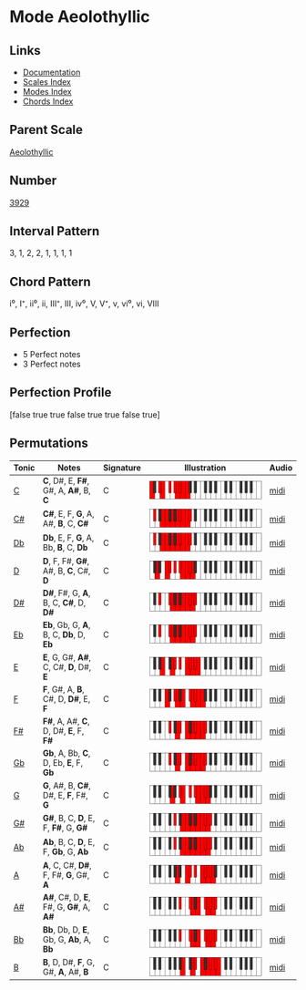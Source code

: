# Mode Aeolothyllic

## Links

- [Documentation](index.md)
- [Scales Index](Scales.md)
- [Modes Index](Modes.md)
- [Chords Index](Chords.md)

## Parent Scale

[Aeolothyllic](ScaleAeolothyllic.md)

## Number

[3929](https://ianring.com/musictheory/scales/3929)

## Interval Pattern

3, 1, 2, 2, 1, 1, 1, 1

## Chord Pattern

i⁰, I⁺, ii⁰, ii, III⁺, III, iv⁰, V, V⁺, v, vi⁰, vi, VIII

## Perfection

- 5 Perfect notes
- 3 Perfect notes

## Perfection Profile

[false true true false true true false true]

## Permutations

| Tonic | Notes | Signature | Illustration | Audio |
|-------|-------|-----------|--------------|-------|
| [C](ModeCNaturalAeolothyllic.md) | **C**, D#, E, **F#**, G#, A, **A#**, B, **C** | C | ![CNaturalAeolothyllic](ModeCNaturalAeolothyllic.png) | [midi](https://github.com/edipermadi/music/blob/main/docs/ModeCNaturalAeolothyllic.mid?raw=true) |
| [C#](ModeCSharpAeolothyllic.md) | **C#**, E, F, **G**, A, A#, **B**, C, **C#** | C | ![CSharpAeolothyllic](ModeCSharpAeolothyllic.png) | [midi](https://github.com/edipermadi/music/blob/main/docs/ModeCSharpAeolothyllic.mid?raw=true) |
| [Db](ModeDFlatAeolothyllic.md) | **Db**, E, F, **G**, A, Bb, **B**, C, **Db** | C | ![DFlatAeolothyllic](ModeDFlatAeolothyllic.png) | [midi](https://github.com/edipermadi/music/blob/main/docs/ModeDFlatAeolothyllic.mid?raw=true) |
| [D](ModeDNaturalAeolothyllic.md) | **D**, F, F#, **G#**, A#, B, **C**, C#, **D** | C | ![DNaturalAeolothyllic](ModeDNaturalAeolothyllic.png) | [midi](https://github.com/edipermadi/music/blob/main/docs/ModeDNaturalAeolothyllic.mid?raw=true) |
| [D#](ModeDSharpAeolothyllic.md) | **D#**, F#, G, **A**, B, C, **C#**, D, **D#** | C | ![DSharpAeolothyllic](ModeDSharpAeolothyllic.png) | [midi](https://github.com/edipermadi/music/blob/main/docs/ModeDSharpAeolothyllic.mid?raw=true) |
| [Eb](ModeEFlatAeolothyllic.md) | **Eb**, Gb, G, **A**, B, C, **Db**, D, **Eb** | C | ![EFlatAeolothyllic](ModeEFlatAeolothyllic.png) | [midi](https://github.com/edipermadi/music/blob/main/docs/ModeEFlatAeolothyllic.mid?raw=true) |
| [E](ModeENaturalAeolothyllic.md) | **E**, G, G#, **A#**, C, C#, **D**, D#, **E** | C | ![ENaturalAeolothyllic](ModeENaturalAeolothyllic.png) | [midi](https://github.com/edipermadi/music/blob/main/docs/ModeENaturalAeolothyllic.mid?raw=true) |
| [F](ModeFNaturalAeolothyllic.md) | **F**, G#, A, **B**, C#, D, **D#**, E, **F** | C | ![FNaturalAeolothyllic](ModeFNaturalAeolothyllic.png) | [midi](https://github.com/edipermadi/music/blob/main/docs/ModeFNaturalAeolothyllic.mid?raw=true) |
| [F#](ModeFSharpAeolothyllic.md) | **F#**, A, A#, **C**, D, D#, **E**, F, **F#** | C | ![FSharpAeolothyllic](ModeFSharpAeolothyllic.png) | [midi](https://github.com/edipermadi/music/blob/main/docs/ModeFSharpAeolothyllic.mid?raw=true) |
| [Gb](ModeGFlatAeolothyllic.md) | **Gb**, A, Bb, **C**, D, Eb, **E**, F, **Gb** | C | ![GFlatAeolothyllic](ModeGFlatAeolothyllic.png) | [midi](https://github.com/edipermadi/music/blob/main/docs/ModeGFlatAeolothyllic.mid?raw=true) |
| [G](ModeGNaturalAeolothyllic.md) | **G**, A#, B, **C#**, D#, E, **F**, F#, **G** | C | ![GNaturalAeolothyllic](ModeGNaturalAeolothyllic.png) | [midi](https://github.com/edipermadi/music/blob/main/docs/ModeGNaturalAeolothyllic.mid?raw=true) |
| [G#](ModeGSharpAeolothyllic.md) | **G#**, B, C, **D**, E, F, **F#**, G, **G#** | C | ![GSharpAeolothyllic](ModeGSharpAeolothyllic.png) | [midi](https://github.com/edipermadi/music/blob/main/docs/ModeGSharpAeolothyllic.mid?raw=true) |
| [Ab](ModeAFlatAeolothyllic.md) | **Ab**, B, C, **D**, E, F, **Gb**, G, **Ab** | C | ![AFlatAeolothyllic](ModeAFlatAeolothyllic.png) | [midi](https://github.com/edipermadi/music/blob/main/docs/ModeAFlatAeolothyllic.mid?raw=true) |
| [A](ModeANaturalAeolothyllic.md) | **A**, C, C#, **D#**, F, F#, **G**, G#, **A** | C | ![ANaturalAeolothyllic](ModeANaturalAeolothyllic.png) | [midi](https://github.com/edipermadi/music/blob/main/docs/ModeANaturalAeolothyllic.mid?raw=true) |
| [A#](ModeASharpAeolothyllic.md) | **A#**, C#, D, **E**, F#, G, **G#**, A, **A#** | C | ![ASharpAeolothyllic](ModeASharpAeolothyllic.png) | [midi](https://github.com/edipermadi/music/blob/main/docs/ModeASharpAeolothyllic.mid?raw=true) |
| [Bb](ModeBFlatAeolothyllic.md) | **Bb**, Db, D, **E**, Gb, G, **Ab**, A, **Bb** | C | ![BFlatAeolothyllic](ModeBFlatAeolothyllic.png) | [midi](https://github.com/edipermadi/music/blob/main/docs/ModeBFlatAeolothyllic.mid?raw=true) |
| [B](ModeBNaturalAeolothyllic.md) | **B**, D, D#, **F**, G, G#, **A**, A#, **B** | C | ![BNaturalAeolothyllic](ModeBNaturalAeolothyllic.png) | [midi](https://github.com/edipermadi/music/blob/main/docs/ModeBNaturalAeolothyllic.mid?raw=true) |
